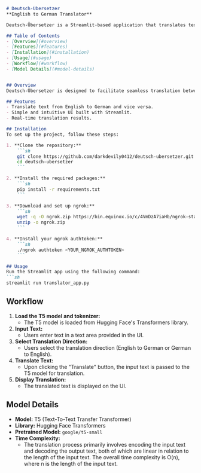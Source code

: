 ```markdown
# Deutsch-Übersetzer
**English to German Translator**

Deutsch-Übersetzer is a Streamlit-based application that translates text between English and German using the T5 model from Hugging Face's Transformers library. This project provides a simple and intuitive interface similar to Google Translate.

## Table of Contents
- [Overview](#overview)
- [Features](#features)
- [Installation](#installation)
- [Usage](#usage)
- [Workflow](#workflow)
- [Model Details](#model-details)


## Overview
Deutsch-Übersetzer is designed to facilitate seamless translation between English and German. The application leverages the T5 (Text-To-Text Transfer Transformer) model, which is known for its efficiency and accuracy in various NLP tasks, including translation.

## Features
- Translate text from English to German and vice versa.
- Simple and intuitive UI built with Streamlit.
- Real-time translation results.

## Installation
To set up the project, follow these steps:

1. **Clone the repository:**
    ```sh
    git clone https://github.com/darkdevily0412/deutsch-ubersetzer.git
    cd deutsch-ubersetzer
    ```

2. **Install the required packages:**
    ```sh
    pip install -r requirements.txt
    ```

3. **Download and set up ngrok:**
    ```sh
    wget -q -O ngrok.zip https://bin.equinox.io/c/4VmDzA7iaHb/ngrok-stable-linux-amd64.zip
    unzip -o ngrok.zip
    ```

4. **Install your ngrok authtoken:**
    ```sh
    ./ngrok authtoken <YOUR_NGROK_AUTHTOKEN>
    ```

## Usage
Run the Streamlit app using the following command:
```sh
streamlit run translator_app.py
```

## Workflow
1. **Load the T5 model and tokenizer:**
    - The T5 model is loaded from Hugging Face's Transformers library.
2. **Input Text:**
    - Users enter text in a text area provided in the UI.
3. **Select Translation Direction:**
    - Users select the translation direction (English to German or German to English).
4. **Translate Text:**
    - Upon clicking the "Translate" button, the input text is passed to the T5 model for translation.
5. **Display Translation:**
    - The translated text is displayed on the UI.

## Model Details
- **Model:** T5 (Text-To-Text Transfer Transformer)
- **Library:** Hugging Face Transformers
- **Pretrained Model:** `google/t5-small`
- **Time Complexity:** 
  - The translation process primarily involves encoding the input text and decoding the output text, both of which are linear in relation to the length of the input text. The overall time complexity is O(n), where n is the length of the input text.

